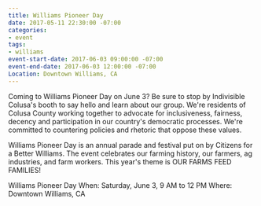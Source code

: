 ```yaml
---
title: Williams Pioneer Day
date: 2017-05-11 22:30:00 -07:00
categories:
- event
tags:
- williams
event-start-date: 2017-06-03 09:00:00 -07:00
event-end-date: 2017-06-03 12:00:00 -07:00
Location: Downtown Williams, CA
---
```


Coming to Williams Pioneer Day on June 3? Be sure to stop by Indivisible Colusa's booth to say hello and learn about our group. We're residents of Colusa County working together to advocate for inclusiveness, fairness, decency and participation in our country's democratic processes. We're committed to countering policies and rhetoric that oppose these values.

Williams Pioneer Day is an annual parade and festival put on by Citizens for a Better Williams. The event celebrates our farming history, our farmers, ag industries, and farm workers. This year's theme is OUR FARMS FEED FAMILIES!

Williams Pioneer Day
When: Saturday, June 3, 9 AM to 12 PM
Where: Downtown Williams, CA